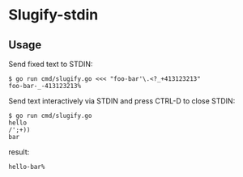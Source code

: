 # Slugify-stdin

## Usage

Send fixed text to STDIN:

```shell
$ go run cmd/slugify.go <<< "foo-bar'\.<?_+413123213"
foo-bar-_-413123213%
```

Send text interactively via STDIN and press CTRL-D to close STDIN:

```shell
$ go run cmd/slugify.go
hello
/';+))
bar
```

result:

```
hello-bar%
```
